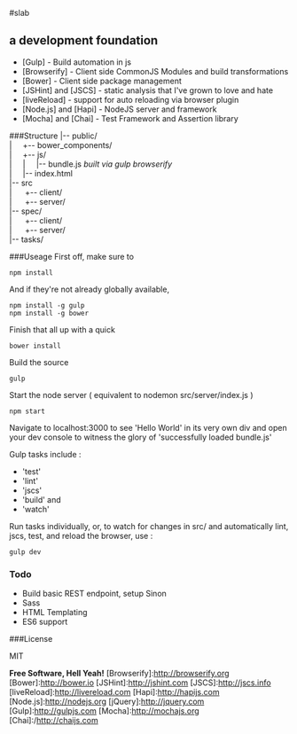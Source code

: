 #slab
## a development foundation

* [Gulp] - Build automation in js
* [Browserify] - Client side CommonJS Modules and build transformations
* [Bower] - Client side package management
* [JSHint] and [JSCS] - static analysis that I've grown to love and hate
* [liveReload] - support for auto reloading via browser plugin
* [Node.js] and [Hapi] - NodeJS server and framework
* [Mocha] and [Chai] - Test Framework and Assertion library

###Structure
|-- public/  
|&nbsp;&nbsp;&nbsp;&nbsp;&nbsp;+-- bower_components/  
|&nbsp;&nbsp;&nbsp;&nbsp;&nbsp;+-- js/  
|&nbsp;&nbsp;&nbsp;&nbsp;&nbsp;|&nbsp;&nbsp;&nbsp;&nbsp;&nbsp;|--  bundle.js  *built via gulp browserify*  
|&nbsp;&nbsp;&nbsp;&nbsp;&nbsp;|-- index.html  
|-- src  
|&nbsp;&nbsp;&nbsp;&nbsp;&nbsp; +-- client/  
|&nbsp;&nbsp;&nbsp;&nbsp;&nbsp; +-- server/  
|-- spec/  
|&nbsp;&nbsp;&nbsp;&nbsp;&nbsp; +-- client/  
|&nbsp;&nbsp;&nbsp;&nbsp;&nbsp; +-- server/  
|-- tasks/



###Useage
First off, make sure to
```
npm install
```
And if they're not already globally available,
```
npm install -g gulp
npm install -g bower
```
Finish that all up with a quick
```
bower install
```

Build the source

```
gulp
```

Start the node server ( equivalent to nodemon src/server/index.js )
```
npm start
```
Navigate to localhost:3000 to see 'Hello World' in its very own div and open your dev console to witness the glory of 'successfully loaded bundle.js'

Gulp tasks include :
* 'test'
* 'lint'
* 'jscs'
* 'build'
and
* 'watch'

Run tasks individually, or, to watch for changes in src/ and automatically lint, jscs, test, and reload the browser, use :
```
gulp dev
```

### Todo
 - Build basic REST endpoint, setup Sinon
 - Sass
 - HTML Templating
 - ES6 support

###License

MIT

**Free Software, Hell Yeah!**
[Browserify]:http://browserify.org
[Bower]:http://bower.io
[JSHint]:http://jshint.com
[JSCS]:http://jscs.info
[liveReload]:http://livereload.com
[Hapi]:http://hapijs.com
[Node.js]:http://nodejs.org
[jQuery]:http://jquery.com
[Gulp]:http://gulpjs.com
[Mocha]:http://mochajs.org
[Chai]:/http://chaijs.com
